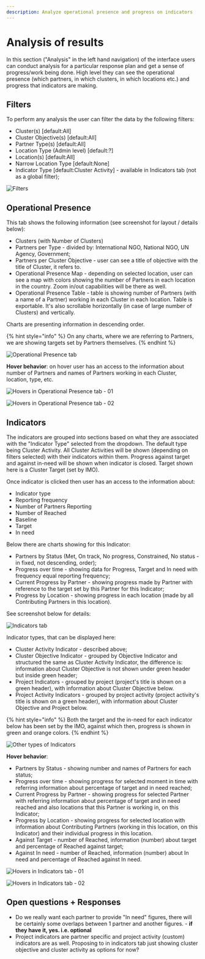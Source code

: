 ```yaml
---
description: Analyze operational presence and progress on indicators
---
```


# Analysis of results

In this section \("Analysis" in the left hand navigation\) of the interface users can conduct analysis for a particular response plan and get a sense of progress/work being done. High level they can see the operational presence \(which partners, in which clusters, in which locations etc.\) and progress that indicators are making.

## Filters

To perform any analysis the user can filter the data by the following filters:

* Cluster\(s\) \[default:All\]
* Cluster Objective\(s\) \[default:All\]
* Partner Type\(s\) \[default:All\]
* Location Type \(Admin level\) \[default:?\]
* Location\(s\) \[default:All\]
* Narrow Location Type \[default:None\]
* Indicator Type \[default:Cluster Activity\] - available in Indicators tab \(not as a global filter\);

![Filters](../../.gitbook/assets/screen-shot-2018-01-16-at-11.08.39.png)

## Operational Presence

This tab shows the following information \(see screenshot for layout / details below\):

* Clusters \(with Number of Clusters\)
* Partners per Type - divided by: International NGO, National NGO, UN Agency, Government;
* Partners per Cluster Objective - user can see a title of objective with the title of Cluster, it refers to.
* Operational Presence Map - depending on selected location, user can see a map with colors showing the number of Partners in each location in the country. Zoom in/out capabilities will be there as well.
* Operational Presence Table - table is showing number of Partners \(with a name of a Partner\) working in each Cluster in each location. Table is exportable. It's also scrollable horizontally \(in case of large number of Clusters\) and vertically. 

Charts are presenting information in descending order.

{% hint style="info" %}
On any charts, where we are referring to Partners, we are showing targets set by Partners themselves.
{% endhint %}



![Operational Presence tab](../../.gitbook/assets/analysis_cluster_new_012x.png)



**Hover behavior**: on hover user has an access to the information about number of Partners and names of Partners working in each Cluster, location, type, etc.

![Hovers in Operational Presence tab - 01](../../.gitbook/assets/hover_01.png)

![Hovers in Operational Presence tab - 02](../../.gitbook/assets/hover_02.png)

## Indicators

The indicators are grouped into sections based on what they are associated with the "Indicator Type" selected from the dropdown. The default type being Cluster Activity. All Cluster Activities will be shown \(depending on filters selected\) with their indicators within them. Progress against target and against in-need will be shown when indicator is closed. Target shown here is a Cluster Target \(set by IMO\).

Once indicator is clicked then user has an access to the information about:

* Indicator type
* Reporting frequency
* Number of Partners Reporting
* Number of Reached
* Baseline
* Target
* In need

Below there are charts showing for this Indicator:

* Partners by Status \(Met, On track, No progress, Constrained, No status - in fixed, not descending, order\);
* Progress over time - showing data for Progress, Target and In need with frequency equal reporting frequency;
* Current Progress by Partner - showing progress made by Partner with reference to the target set by this Partner for this Indicator;
* Progress by Location - showing progress in each location \(made by all Contributing Partners in this location\).



See screenshot below for details:

![Indicators tab](../../.gitbook/assets/analysis_cluster_new_01_022x%20%281%29.png)

Indicator types, that can be displayed here:

* Cluster Activity Indicator - described above;
* Cluster Objective Indicator - grouped by Objective Indicator and structured the same as Cluster Activity Indicator, the difference is: information about Cluster Objective is not shown under green header but inside green header;
* Project Indicators - grouped by project \(project's title is shown on a green header\), with information about Cluster Objective below. 
* Project Activity Indicators - grouped by project activity \(project activity's title is shown on a green header\), with information about Cluster Objective and Project below.

{% hint style="info" %}
Both the target and the in-need for each indicator below has been set by the IMO, against which then, progress is shown in green and orange colors.
{% endhint %}

![Other types of Indicators](../../.gitbook/assets/analysis_cluster_new_022x.png)



**Hover behavior**:

* Partners by Status - showing number and names of Partners for each status;
* Progress over time - showing progress for selected moment in time with referring information about percentage of target and in need reached;
* Current Progress by Partner - showing progress for selected Partner with referring information about percentage of target and in need reached and also locations that this Partner is working in, on this Indicator;
* Progress by Location - showing progress for selected location with information about Contributing Partners \(working in this location, on this Indicator\) and their individual progress in this location.
* Against Target - number of Reached, information \(number\) about target and percentage of Reached against target;
* Against In need - number of Reached, information \(number\) about In need and percentage of Reached against In need.

![Hovers in Indicators tab - 01](../../.gitbook/assets/hover_03.png)

![Hovers in Indicators tab - 02](../../.gitbook/assets/hover_04.png)

## Open questions + Responses

* Do we really want each partner to provide "In need" figures, there will be certainly some overlaps between 1 partner and another figures. -  **if they have it, yes. i.e. optional**
* Project indicators are partner specific and project activity \(custom\) indicators are as well. Proposing to in indicators tab just showing cluster objective and cluster activity as options for now?

## 



